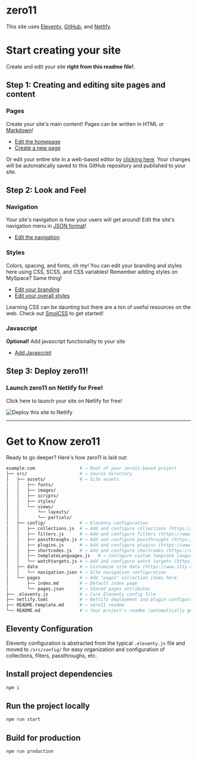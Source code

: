 # zero11
This site uses [Eleventy](https://www.11ty.dev), [GitHub](https://github.com), and [Netlify](https://netlify.com).

# Start creating your site
Create and edit your site **right from this readme file!**.

## Step 1: Creating and editing site pages and content

### Pages
Create your site's main content! Pages can be written in HTML or [Markdown](https://www.markdownguide.org/basic-syntax/)!
* [Edit the homepage](https://github.com/Polarhardboiled/zero11/edit/master/src/pages/index.md)
* [Create a new page](https://github.com/Polarhardboiled/zero11/new/master/?filename=/src/pages/&value=---%0Atitle%3A%20Enter%20page%20title%20here%0A---)

Or edit your entire site in a web-based editor by [clicking here](https://github.dev/Polarhardboiled/zero11/). Your changes will be automatically saved to this GitHub repository and published to your site.

<!--

---
#### Posts
Blog posts
* [Create a new post](https://github.com/Polarhardboiled/zero11/new/master/?filename=/src/posts/&value=----%0Atitle%3A%20%22Enter%20post%20title%22%0Adate%3A%20%222025-01-01%0A---)

-->


## Step 2: Look and Feel

### Navigation
Your site's navigation is how your users will get around! Edit the site's navigation menu in [JSON format](https://developer.mozilla.org/en-US/docs/Learn/JavaScript/Objects/JSON)!
* [Edit the navigation](https://github.com/Polarhardboiled/zero11/edit/master/src/data/navigation.json)

### Styles
Colors, spacing, and fonts, oh my! You can edit your branding and styles here using CSS, SCSS, and CSS variables! Remember adding styles on MySpace? Same thing!
* [Edit your branding](https://github.com/Polarhardboiled/zero11/edit/master/src/assets/styles/_branding.scss)
* [Edit your overall styles](https://github.com/Polarhardboiled/zero11/edit/master/src/assets/styles/styles.scss)

Learning CSS can be daunting but there are a ton of useful resources on the web. Check out [SmolCSS](https://smolcss.dev) to get started!

### Javascript
**Optional!** Add javascript functionality to your site
* [Add Javascript](https://github.com/Polarhardboiled/zero11/edit/master/src/assets/scripts/main.js)

## Step 3: Deploy zero11!

### Launch zero11 on Netlify for Free!

Click here to launch your site on Netlify for free!

![Deploy this site to Netlify](https://www.netlify.com/img/deploy/button.svg)

---
# Get to Know zero11
Ready to go deeper? Here's how zero11 is laid out:

```sh
example.com                 # → Root of your zero11-based project
├── src/                    # → Source directory
│   ├── assets/             # → Site assets
│   │   ├── fonts/
│   │   ├── images/
│   │   ├── scripts/
│   │   ├── styles/
│   │   └── views/
│   │       └── layouts/
│   │       └── partials/
│   ├── config/             # → Eleventy configuration
│   │   ├── collections.js  # → Add and configure collections (https://www.11ty.dev/docs/collections/)
│   │   ├── filters.js      # → Add and configure filters (https://www.11ty.dev/docs/filters/)
│   │   ├── passthroughs.js # → Add and configure passthroughs (https://www.11ty.dev/docs/copy/)
│   │   ├── plugins.js      # → Add and configure plugins (https://www.11ty.dev/docs/plugins/)
│   │   ├── shortcodes.js   # → Add and configure shortcodes (https://www.11ty.dev/docs/shortcodes/)
│   │   ├── templateLanguages.js   # → Configure custom template languages (HINT: this is where zero11's Sass and Javascript pipelines are set up!) (https://www.11ty.dev/docs/languages/custom/)
│   │   └── watchtargets.js # → Add and configure watch targets (https://www.11ty.dev/docs/watch-serve/)
│   ├── data                # → Customize site data (https://www.11ty.dev/docs/data/)
│   │   └── navigation.json # → Site navigation configuration
│   └── pages               # → Add "pages" collection items here
│       ├── index.md        # → Default index page
│       └── pages.json      # → Shared pages attributes
├── .eleventy.js            # → Core Eleventy config file
├── netlify.toml            # → Netlify deployment and plugin configuration (optional)
├── README.template.md      # → zero11 readme
└── README.md               # → Your project's readme (automatically generated when this template is used)
```

## Eleventy Configuration
Eleventy configuration is abstracted from the typical `.eleventy.js` file and moved to `/src/config/` for easy organization and configuration of collections, filters, passthroughs, etc.
## Install project dependencies
```bash
npm i
```

## Run the project locally
```bash
npm run start
```

## Build for production
```bash
npm run production
```
